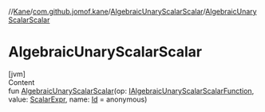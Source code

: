 //[Kane](../../index.md)/[com.github.jomof.kane](../index.md)/[AlgebraicUnaryScalarScalar](index.md)/[AlgebraicUnaryScalarScalar](-algebraic-unary-scalar-scalar.md)



# AlgebraicUnaryScalarScalar  
[jvm]  
Content  
fun [AlgebraicUnaryScalarScalar](-algebraic-unary-scalar-scalar.md)(op: [IAlgebraicUnaryScalarScalarFunction](../-i-algebraic-unary-scalar-scalar-function/index.md), value: [ScalarExpr](../-scalar-expr/index.md), name: [Id](../../com.github.jomof.kane.impl/index.md#%5Bcom.github.jomof.kane.impl%2FId%2F%2F%2FPointingToDeclaration%2F%5D%2FClasslikes%2F-1671738535) = anonymous)  



